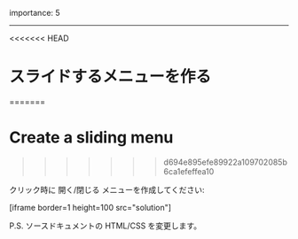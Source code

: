 importance: 5

---

<<<<<<< HEAD
# スライドするメニューを作る
=======
# Create a sliding menu
>>>>>>> d694e895efe89922a109702085b6ca1efeffea10

クリック時に 開く/閉じる メニューを作成してください:

[iframe border=1 height=100 src="solution"]

P.S. ソースドキュメントの HTML/CSS を変更します。
